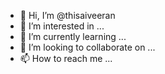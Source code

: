 - 👋 Hi, I’m @thisaiveeran
- 👀 I’m interested in ...
- 🌱 I’m currently learning ...
- 💞️ I’m looking to collaborate on ...
- 📫 How to reach me ...

<!---
thisaiveeran/thisaiveeran is a ✨ special ✨ repository because its `README.md` (this file) appears on your GitHub profile.
You can click the Preview link to take a look at your changes.
--->
